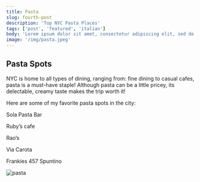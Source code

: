 ```yaml
---
title: Pasta
slug: fourth-post
description: 'Top NYC Pasta Places'
tags: ['post', 'featured', 'italian']
body: 'Lorem ipsum dolor sit amet, consectetur adipiscing elit, sed do eiusmod tempor incididunt ut labore et dolore magna aliqua. Ut enim ad minim veniam, quis nostrud exercitation ullamco laboris nisi ut aliquip ex ea commodo consequat. Duis aute irure dolor in reprehenderit in voluptate velit esse cillum dolore eu fugiat nulla pariatur. Excepteur sint occaecat cupidatat non proident, sunt in culpa qui officia deserunt mollit anim id est laborum.'
image: '/img/pasta.jpeg'
---
```


## Pasta Spots

NYC is home to all types of dining, ranging from: fine dining to casual cafes, pasta is a must-have staple! Although pasta can be a little pricey, its delectable, creamy taste makes the trip worth it!

Here are some of my favorite pasta spots in the city:

Sola Pasta Bar

Ruby’s cafe

Rao’s

Via Carota

Frankies 457 Spuntino

![pasta](/img/pasta.jpeg)
